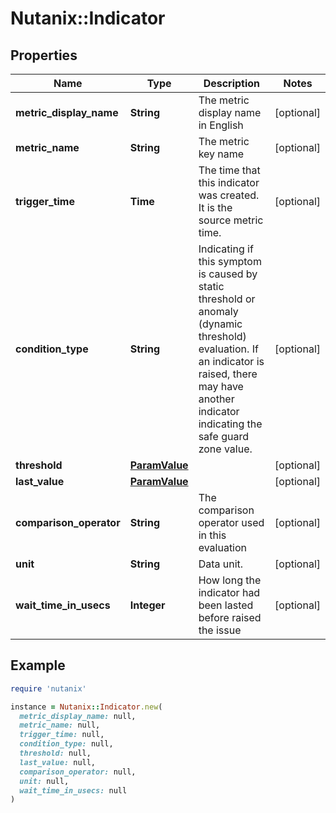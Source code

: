 # Nutanix::Indicator

## Properties

| Name | Type | Description | Notes |
| ---- | ---- | ----------- | ----- |
| **metric_display_name** | **String** | The metric display name in English | [optional] |
| **metric_name** | **String** | The metric key name | [optional] |
| **trigger_time** | **Time** | The time that this indicator was created.  It is the source metric time.  | [optional] |
| **condition_type** | **String** | Indicating if this symptom is caused by static threshold or anomaly (dynamic threshold) evaluation.  If an indicator is raised, there may have another indicator indicating the safe guard zone value.  | [optional] |
| **threshold** | [**ParamValue**](ParamValue.md) |  | [optional] |
| **last_value** | [**ParamValue**](ParamValue.md) |  | [optional] |
| **comparison_operator** | **String** | The comparison operator used in this evaluation | [optional] |
| **unit** | **String** | Data unit. | [optional] |
| **wait_time_in_usecs** | **Integer** | How long the indicator had been lasted before raised the issue  | [optional] |

## Example

```ruby
require 'nutanix'

instance = Nutanix::Indicator.new(
  metric_display_name: null,
  metric_name: null,
  trigger_time: null,
  condition_type: null,
  threshold: null,
  last_value: null,
  comparison_operator: null,
  unit: null,
  wait_time_in_usecs: null
)
```

